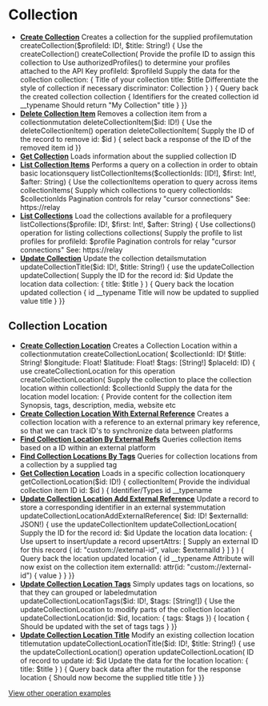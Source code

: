 # Collection

- **[Create Collection](/example-operations/collection/CreateCollection.graphql)**
  Creates a collection for the supplied profilemutation createCollection($profileId: ID!, $title: String!) {   Use the createCollection()  createCollection(     Provide the profile ID to assign this collection to     Use authorizedProfiles() to determine your profiles attached to the API     Key    profileId: $profileId     Supply the data for the collection    collection: {       Title of your collection      title: $title       Differentiate the style of collection if necessary      discriminator: Collection    }  ) {     Query back the created collection    collection {       Identifiers for the created collection      id      __typename       Should return "My Collection"      title    }  }}
- **[Delete Collection Item](/example-operations/collection/DeleteCollectionItem.graphql)**
  Removes a collection item from a collectionmutation deleteCollectionItem($id: ID!) {   Use the deleteCollectionItem() operation  deleteCollectionItem(     Supply the ID of the record to remove    id: $id  ) {     select back a response of the ID of the removed item    id  }}
- **[Get Collection](/example-operations/collection/GetCollection.graphql)**
  Loads information about the supplied collection ID
- **[List Collection Items](/example-operations/collection/ListCollectionItems.graphql)**
  Performs a query on a collection in order to obtain basic locationsquery listCollectionItems($collectionIds: [ID!], $first: Int!, $after: String) {   Use the collectionItems operation to query across items  collectionItems(     Supply which collections to query    collectionIds: $collectionIds     Pagination controls for relay "cursor connections"     See: https://relay
- **[List Collections](/example-operations/collection/ListCollections.graphql)**
  Load the collections available for a profilequery listCollections($profile: ID!, $first: Int!, $after: String) {   Use collections() operation for listing collections  collections(     Supply the profile to list profiles for    profileId: $profile     Pagination controls for relay "cursor connections"     See: https://relay
- **[Update Collection](/example-operations/collection/UpdateCollection.graphql)**
  Update the collection detailsmutation updateCollectionTitle($id: ID!, $title: String!) {   use the updateCollection  updateCollection(     Supply the ID for the record    id: $id     Update the location data    collection: { title: $title }  ) {     Query back the location updated    collection {      id      __typename       Title will now be updated to supplied value      title    }  }}

## Collection Location

- **[Create Collection Location](/example-operations/collection/location/CreateCollectionLocation.graphql)**
  Creates a Collection Location within a collectionmutation createCollectionLocation(  $collectionId: ID!  $title: String!  $longitude: Float!  $latitude: Float!  $tags: [String!]  $placeId: ID) {   use createCollectionLocation for this operation  createCollectionLocation(     Supply the collection to place the collection location within    collectionId: $collectionId     Supply the data for the location model    location: {       Provide content for the collection item       Synopsis, tags, description, media, website etc
- **[Create Collection Location With External Reference](/example-operations/collection/location/CreateCollectionLocationWithExternalReference.graphql)**
  Creates a collection location with a reference to an external primary key reference, so that we can track ID's to synchronize data between platforms
- **[Find Collection Location By External Refs](/example-operations/collection/location/FindCollectionLocationByExternalRefs.graphql)**
  Queries collection items based on a ID within an external platform
- **[Find Collection Locations By Tags](/example-operations/collection/location/FindCollectionLocationsByTags.graphql)**
  Queries for collection locations from a collection by a supplied tag
- **[Get Collection Location](/example-operations/collection/location/GetCollectionLocation.graphql)**
  Loads in a specific collection locationquery getCollectionLocation($id: ID!) {  collectionItem(     Provide the individual collection item ID    id: $id  ) {     Identifier/Types    id    __typename
- **[Update Collection Location Add External Reference](/example-operations/collection/location/UpdateCollectionLocationAddExternalReference.graphql)**
  Update a record to store a corresponding identifier in an external systemmutation updateCollectionLocationAddExternalReference(  $id: ID!  $externalId: JSON!) {   use the updateCollectionItem  updateCollectionLocation(     Supply the ID for the record    id: $id     Update the location data    location: {       Use upsert to insert/update a record      upsertAttrs: [         Supply an external ID for this record        { id: "custom://external-id", value: $externalId }      ]    }  ) {     Query back the location updated    location {      id      __typename       Attribute will now exist on the collection item      externalId: attr(id: "custom://external-id") {        value      }    }  }}
- **[Update Collection Location Tags](/example-operations/collection/location/UpdateCollectionLocationTags.graphql)**
  Simply updates tags on locations, so that they can grouped or labeledmutation updateCollectionLocationTags($id: ID!, $tags: [String!]) {   Use the updateCollectionLocation to modify parts of the collection location  updateCollectionLocation(id: $id, location: { tags: $tags }) {    location {       Should be updated with the set of tags      tags    }  }}
- **[Update Collection Location Title](/example-operations/collection/location/UpdateCollectionLocationTitle.graphql)**
  Modify an existing collection location titlemutation updateCollectionLocationTitle($id: ID!, $title: String!) {   use the updateCollectionLocation() operation  updateCollectionLocation(     ID of record to update    id: $id     Update the data for the location    location: { title: $title }  ) {     Query back data after the mutation for the response    location {       Should now become the supplied title      title    }  }}

[View other operation examples](/example-operations)